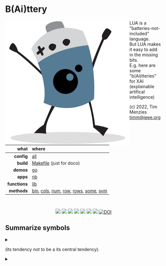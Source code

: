 # B(Ai)ttery

<img align=left width=400 src="bat2.png">

LUA is a "batteries-not-included" language.   
But LUA makes it easy to add in the  missing bits.   
E.g. here are some "b(Ai)tteries" for XAI (explainable artifical intelligence)

(c) 2022, Tim Menzies <timm@ieee.org>

|what          | where |
|-------------:|:------|
|**config**    | [all](all.md)   |
|**build**     | [Makefile](https://github.com/timm/shortr/blob/master/etc/src/Makefile) (just for doco)  | 
|**demos**     | [go](go.md)  |
|**apps**      | [nb](nb.md)  |
|**functions** | [lib](lib.md) |  
|**methods**   | [bin](bin.md), [cols](cols.md), [num](num.md), [row](row.md), [rows](rows.md), [some](some.md), [sym](sym.md) |

<br clear=all>
<p align=center>
<a href=".."><img src="https://img.shields.io/badge/Lua-%232C2D72.svg?logo=lua&logoColor=white"></a>
<a href=".."><img src="https://img.shields.io/badge/Linux-FCC624?logo=linux&logoColor=black"></a>
<a href=".."><img src="https://img.shields.io/badge/mac%20os-000000?logo=apple&logoColor=white"></a>
<a href=".."><img src="https://img.shields.io/badge/VIM-%2311AB00.svg?logo=vim&logoColor=white"></a>
<a href=".."><img src="https://img.shields.io/badge/checked--by-syntastic-yellow?logo=Checkmarx&logoColor=white"></a>
<a href="https://github.com/timm/shortr/actions/workflows/tests.yml"><img src="https://github.com/timm/shortr/actions/workflows/tests.yml/badge.svg"></a>
<a href="https://opensource.org/licenses/BSD-2-Clause"><img  src="https://img.shields.io/badge/License-BSD%202--Clause-orange.svg?logo=opensourceinitiative&logoColor=white"></a>
<a href="https://zenodo.org/badge/latestdoi/206205826"> <img  src="https://zenodo.org/badge/206205826.svg" alt="DOI"></a> 
</p>


## Summarize symbols


<details><summary></summary>

```lua
local all = require"all"
local chat,obj,push,the = all.chat, all.obj, all.push, all.the
--> SYM(at:?int, txt:?str) :SYM -> Summarize a stream of non-numerics.
local SYM = obj("SYM", function(i,at,txt)
  i.at, i.txt, i.n, i.kept =  at or 0, txt or "", 0, {} end)

--> add(i:SYM: x:any, n:?int=1) -> Add `n` count to `i.kept[n]` .
function SYM.add(i,x,n)
  if x ~= "?" then 
    i.n = i.n+1
    i.kept[x] = (n or 1) + (i.kept[x] or 0) end end

--> bin(i:SYM: x:any) -> return `x` mapped to a finite range (just return x)
function SYM.bin(x) return x end

--> clone(i:SYM) :SYM -> Return a class of the same structure.
function SYM.clone(i) return SYM(i.at, i.txt) end

--> like(i:SYN,x:any,prior:num):num -> return how much `x` might belong to `i`.
function SYM.like(i,x,prior)
   return ((i.kept[x] or 0)+the.m*prior) / (i.n+the.m) end

--> merge(i:SYM,j:SYM):SYM -> combine two symbols
function SYM.merge(i,j,     k)
  k = i:clone()
  for _,kept in pairs{i.kept, j.kept} do
    for x,n in pairs(kept) do k:add(x,n) end end
  return k end

--> merge(i:SYM,t:tab):tab -> merge a list of bins (for symbolic y-values)
function SYM.merges(i,t,...) return t end
 
--> mid(i:SYM):tab -> Return a columns' `mid`ddle (central tendency).
function SYM.mid(i,p)
  local max,mode=-1,nil
  for x,n in pairs(i.kept) do if n > most then most,mode = n,x end end
  return mode end

--> div(i:SYM):tab -> Return `div`ersity of a column
```

</details>


(its tendency _not_ to be a its central tendency).


<details><summary></summary>

```lua
function SYM.div(i,p)
  local ent, fun = 0, function(p) return -p*math.log(p,2) end
  for x,n in pairs(i.kept) do if n > 0 then ent=ent + fun(n/i.n) end end
  return ent end
 
return SYM
```

</details>


